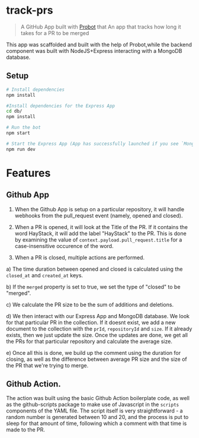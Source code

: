 # track-prs

> A GitHub App built with [Probot](https://github.com/probot/probot) that An app that tracks how long it takes for a PR to be merged

This app was scaffolded and built with the help of Probot,while the backend component was built with NodeJS+Express interacting with a MongoDB database. 

## Setup

```sh
# Install dependencies
npm install

#Install dependencies for the Express App 
cd db/ 
npm install

# Run the bot
npm start

# Start the Express App (App has successfully launched if you see `MongoDB database connection established successfully`)
npm run dev 
```



# Features

## Github App 

1) When the Github App is setup on a particular repository, it will handle webhooks from the pull_request event (namely, opened and closed).


2) When a PR is opened, it will look at the Title of the PR. If it contains the word HayStack, it will add the label "HayStack"
to the PR. This is done by examining the value of `context.payload.pull_request.title` for a case-insensitive occurence of the word.


3) When a PR is closed, multiple actions are performed.

a) The time duration between opened and closed is calculated using the `closed_at` and `created_at` keys.

b) If the `merged` property is set to true, we set the type of "closed" to be "merged".

c) We calculate the PR size to be the sum of additions and deletions. 

d) We then interact with our Express App and MongoDB database. We look for that particular PR in the collection. If it doesnt exist, we add a new document to the collection with the `prId`, `repositoryId` and `size`. If it already exists, then we just update the size. Once the updates are done, we get all the PRs for that particular repository and calculate the average size. 

e) Once all this is done, we build up the comment using the duration for closing, as well as the difference between average PR size and the size of the PR that we're trying to merge.

## Github Action.

The action was built using the basic Github Action boilerplate code, as well as the github-scripts package to make use of Javascript in the `scripts` components of the YAML file. The script itself is very straightforward - a random number is generated between 10 and 20, and the process is put to sleep for that amount of time, following which a comment with that time is made to the PR.
